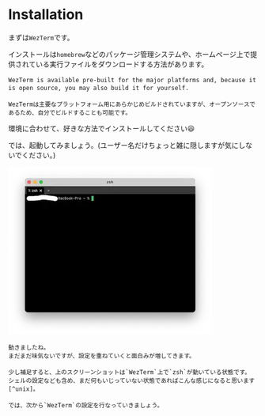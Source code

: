 # Installation

まずは`WezTerm`です。

インストールは`homebrew`などのパッケージ管理システムや、ホームページ上で提供されている実行ファイルをダウンロードする方法があります。

```admonish info title="[Install - Wez's Terminal Emulator](https://wezfurlong.org/wezterm/installation.html)"
WezTerm is available pre-built for the major platforms and, because it is open source, you may also build it for yourself.

WezTermは主要なプラットフォーム用にあらかじめビルドされていますが、オープンソースであるため、自分でビルドすることも可能です。
```

環境に合わせて、好きな方法でインストールしてください😃

では、起動してみましょう。(ユーザー名だけちょっと雑に隠しますが気にしないでください。)

![initial](img/initial.webp)

```admonish success
動きましたね。
まだまだ味気ないですが、設定を重ねていくと面白みが増してきます。

少し補足すると、上のスクリーンショットは`WezTerm`上で`zsh`が動いている状態です。
シェルの設定なども含め、まだ何もいじっていない状態であればこんな感じになると思います[^unix]。

では、次から`WezTerm`の設定を行なっていきましょう。
```

[^unix]: Unix だと`bash`が動いているでしょうか。
